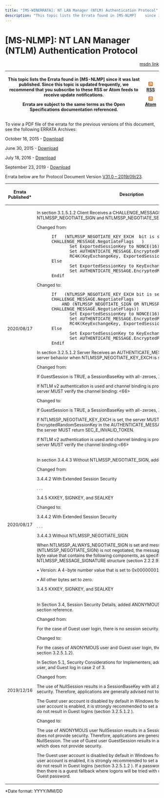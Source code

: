 ```yaml
---
title: "[MS-WINERRATA]: NT LAN Manager (NTLM) Authentication Protocol"
description: "This topic lists the Errata found in [MS-NLMP]    since it was last published. Since this topic is updated frequently, we    recommend that you"
---
```


# [MS-NLMP]: NT LAN Manager (NTLM) Authentication Protocol

<p align="right"><a href="https://msdn.microsoft.com/en-us/library/9ce693d1-c255-43cf-93be-14dbba80ed51">msdn link</a></p>
<p> </p>

<table>
 <thead>
  <tr>
   <th>
   <p>This topic lists the Errata found in [MS-NLMP]
   since it was last published. Since this topic is updated frequently, we
   recommend that you subscribe to these RSS or Atom feeds to receive update
   notifications.</p>
   <p>Errata are subject to the same terms as the
   Open Specifications documentation referenced.</p>
   </th>
   <th>
   <p><img id="Picture 171" src="ms-winerrata_files/image001.png"><a href="http://blogs.msdn.com/b/protocol_content_errata/rss.aspx">RSS</a> </p>
   <p><img id="Picture 170" src="ms-winerrata_files/image001.png"><a href="http://blogs.msdn.com/b/protocol_content_errata/atom.aspx">Atom</a> </p>
   <p> </p>
   </th>
  </tr>
 </thead>
</table>

<p>To view a PDF file of the errata for the previous versions
of this document, see the following ERRATA Archives:</p>

<p>October 16, 2015 - <a href="http://go.microsoft.com/fwlink/?LinkID=690377">Download</a></p>

<p>June 30, 2015 - <a href="http://go.microsoft.com/fwlink/?LinkId=617579">Download</a></p>

<p>July 18, 2016 - <a href="http://go.microsoft.com/fwlink/?LinkId=822549">Download</a> </p>

<p>September 23, 2019 - <a href="https://winprotocoldoc.blob.core.windows.net/productionwindowsarchives/MS-WINERRATA/%5bMS-WINERRATA%5d-190923.pdf">Download</a></p>

<p>Errata below are for Protocol Document Version <a href="https://docs.microsoft.com/en-us/openspecs/windows_protocols/ms-nlmp/b38c36ed-2804-4868-a9ff-8dd3182128e4">V31.0
– 2019/09/23</a>.</p>

<table>
 <thead>
  <tr>
   <th>
   <p>Errata Published*</p>
   </th>
   <th>
   <p>Description</p>
   </th>
  </tr>
 </thead>
 <tr>
  <td>
  <p>2020/08/17</p>
  </td>
  <td>
  <p>In section 3.1.5.1.2 Client Receives a
  CHALLENGE_MESSAGE from the Server, added NTLMSSP_NEGOTIATE_SIGN and
  NTLMSSP_NEGOTIATE_SEAL Flags.</p>
  <p> </p>
  <p>Changed from:</p>
  <p> </p>
  <dl>
<dd>
<div><pre> If   (NTLMSSP_NEGOTIATE_KEY_EXCH  bit is set in
 CHALLENGE_MESSAGE.NegotiateFlags   )
        Set ExportedSessionKey to NONCE(16)
        Set AUTHENTICATE_MESSAGE.EncryptedRandomSessionKey to
        RC4K(KeyExchangeKey, ExportedSessionKey)
 Else
        Set ExportedSessionKey to KeyExchangeKey
        Set AUTHENTICATE_MESSAGE.EncryptedRandomSessionKey to NIL
 Endif
</pre></div>
</dd></dl>
  <p> </p>
  <p>Changed to:</p>
  <p> </p>
  <dl>
<dd>
<div><pre> If   (NTLMSSP_NEGOTIATE_KEY_EXCH bit is set in
 CHALLENGE_MESSAGE.NegotiateFlags
     AND (NTLMSSP_NEGOTIATE_SIGN OR NTLMSSP_NEGOTIATE_SEAL are set in
 CHALLENGE_MESSAGE.NegotiateFlags))
        Set ExportedSessionKey to NONCE(16)
        Set AUTHENTICATE_MESSAGE.EncryptedRandomSessionKey to
        RC4K(KeyExchangeKey, ExportedSessionKey)
 Else
        Set ExportedSessionKey to KeyExchangeKey
        Set AUTHENTICATE_MESSAGE.EncryptedRandomSessionKey to NIL
 Endif
</pre></div>
</dd></dl>
  <p> </p>
  <p>In section 3.2.5.1.2 Server Receives an
  AUTHENTICATE_MESSAGE from the Client, added server behavior when
  NTLMSSP_NEGOTIATE_KEY_EXCH is set.</p>
  <p> </p>
  <p>Changed from:</p>
  <p> </p>
  <p>If GuestSession is TRUE, a SessionBaseKey with
  all-zeroes, Z(16), is used.</p>
  <p> </p>
  <p>If NTLM v2 authentication is used and channel binding
  is provided by the application, then the server MUST verify the channel
  binding: &lt;66&gt;</p>
  <p> </p>
  <p>Changed to:</p>
  <p> </p>
  <p>If GuestSession is TRUE, a SessionBaseKey with
  all-zeroes, Z(16), is used.</p>
  <p> </p>
  <p>If NTLMSSP_NEGOTIATE_KEY_EXCH is set, the server MUST
  check if client supplied a valid EncryptedRandomSessionKey in the
  AUTHENTICATE_MESSAGE (section 2.2.1.3); otherwise, the server MUST return
  SEC_E_INVALID_TOKEN.</p>
  <p> </p>
  <p>If NTLM v2 authentication is used and channel binding
  is provided by the application, then the server MUST verify the channel
  binding:&lt;66&gt;</p>
  </td>
 </tr>
 <tr>
  <td>
  <p>2020/08/17</p>
  </td>
  <td>
  <p>In section 3.4.4.3 Without NTLMSSP_NEGOTIATE_SIGN,
  added section.</p>
  <p> </p>
  <p>Changed from:</p>
  <p>3.4.4.2  With Extended Session Security</p>
  <p>. . .</p>
  <p>3.4.5     KXKEY, SIGNKEY, and
  SEALKEY</p>
  <p> </p>
  <p>Changed to:</p>
  <p>3.4.4.2  With Extended Session Security</p>
  <p>. . .</p>
  <p>3.4.4.3  Without NTLMSSP_NEGOTIATE_SIGN</p>
  <p>When NTLMSSP_ALWAYS_NEGOTIATE_SIGN is set and message
  integrity (NTLMSSP_NEGOTIATE_SIGN) is not negotiated, the message signature
  for NTLM is a 16-byte value that contains the following components, as
  specified by the NTLMSSP_MESSAGE_SIGNATURE structure (section 2.2.2.9):</p>
  <p>• Version: A 4-byte number value that is set to
  0x00000001.</p>
  <p>• All other bytes set to zero.</p>
  <p> 3.4.5     KXKEY, SIGNKEY,
  and SEALKEY</p>
  </td>
 </tr>
 <tr>
  <td>
  <p>2019/12/16</p>
  </td>
  <td>
  <p>In Section 3.4, Session Security Details, added
  ANONYMOUS user with Guest user and section reference.</p>
  <p> </p>
  <p>Changed from:</p>
  <p>For the case of Guest user login, there is no session
  security.</p>
  <p> </p>
  <p>Changed to:</p>
  <p>For the cases of ANONYMOUS user and Guest user login,
  there is no session security (see section 3.2.5.1.2).</p>
  <p> </p>
  <p>In Section 5.1, Security Considerations for
  Implementers, added ANONYMOUS user, Guest user, and Guest log in case 2 of 3.</p>
  <p> </p>
  <p>Changed from:</p>
  <p>The use of NullSession results in a SessionBaseKey
  with all zeroes, which does not provide security. Therefore, applications are
  generally advised not to use NullSession.</p>
  <p>The Guest user account is disabled by default in
  Windows for security reasons. If the Guest user account is enabled, it is
  strongly recommended to set a password so that logon failures do not result
  in Guest logins (section 3.2.5.1.2 ).</p>
  <p> </p>
  <p>Changed to:</p>
  <p>The use of ANONYMOUS user NullSession results in a
  SessionBaseKey with all zeroes, which does not provide security. Therefore,
  applications are generally advised not to use NullSession. The use of Guest
  user GuestSession results in a SessionBaseKey with all zeroes, which does not
  provide security.</p>
  <p>The Guest user account is disabled by default in
  Windows for security reasons. If the Guest user account is enabled, it is
  strongly recommended to set a password so that logon failures do not result
  in Guest logins (section 3.2.5.1.2 ). If a password is set on the Guest
  account, then there is a guest fallback where logons will be tried with
  unknown usernames against the Guest password.</p>
  </td>
 </tr>
</table>

<p>*Date format: YYYY/MM/DD</p>


                